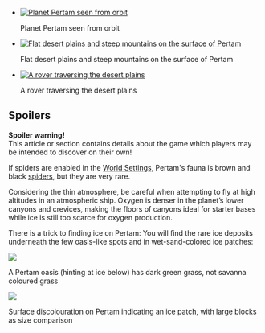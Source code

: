 
*   [![Planet Pertam seen from orbit](https://spaceengineers.wiki.gg/images/thumb/8/8f/PertamScreenshot.png/120px-PertamScreenshot.png?bfe36e)](https://spaceengineers.wiki.gg/wiki/File:PertamScreenshot.png "Planet Pertam seen from orbit")
    
    Planet Pertam seen from orbit
    
*   [![Flat desert plains and steep mountains on the surface of Pertam](https://spaceengineers.wiki.gg/images/thumb/6/69/Pertam_Surface_2.png/120px-Pertam_Surface_2.png?56d631)](https://spaceengineers.wiki.gg/wiki/File:Pertam_Surface_2.png "Flat desert plains and steep mountains on the surface of Pertam")
    
    Flat desert plains and steep mountains on the surface of Pertam
    
*   [![A rover traversing the desert plains](https://spaceengineers.wiki.gg/images/thumb/4/47/Pertam_Rover.png/120px-Pertam_Rover.png?67d693)](https://spaceengineers.wiki.gg/wiki/File:Pertam_Rover.png "A rover traversing the desert plains")
    
    A rover traversing the desert plains
    

## Spoilers

**Spoiler warning!**  
This article or section contains details about the game which players may be intended to discover on their own!

If spiders are enabled in the [World Settings](https://spaceengineers.wiki.gg/wiki/World_Settings "World Settings"), Pertam's fauna is brown and black [spiders](https://spaceengineers.wiki.gg/wiki/Sabiroids "Sabiroids"), but they are very rare.

Considering the thin atmosphere, be careful when attempting to fly at high altitudes in an atmospheric ship. Oxygen is denser in the planet’s lower canyons and crevices, making the floors of canyons ideal for starter bases while ice is still too scarce for oxygen production.

There is a trick to finding ice on Pertam: You will find the rare ice deposits underneath the few oasis-like spots and in wet-sand-colored ice patches:

[![](https://spaceengineers.wiki.gg/images/thumb/5/5f/Pertam-oasis-comparison.png/320px-Pertam-oasis-comparison.png?5a34bb)](https://spaceengineers.wiki.gg/wiki/File:Pertam-oasis-comparison.png)

A Pertam oasis (hinting at ice below) has dark green grass, not savanna coloured grass

[![](https://spaceengineers.wiki.gg/images/thumb/e/e5/Pertam_ice_patch.png/320px-Pertam_ice_patch.png?71c15e)](https://spaceengineers.wiki.gg/wiki/File:Pertam_ice_patch.png)

Surface discolouration on Pertam indicating an ice patch, with large blocks as size comparison